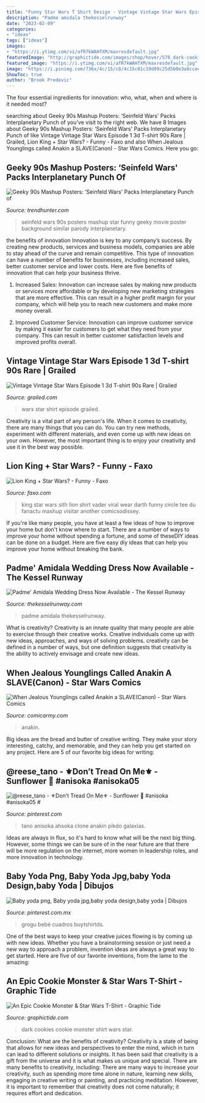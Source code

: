 ```yaml
---
title: "Funny Star Wars T Shirt Design - Vintage Vintage Star Wars Episode 1 3d T-shirt 90s Rare"
description: "Padme amidala thekesselrunway"
date: "2023-02-09"
categories:
- "ideas"
tags: ["ideas"]
images:
- "https://i.ytimg.com/vi/afR7kWAHfXM/maxresdefault.jpg"
featuredImage: "http://graphictide.com/images/shop/hover/578_dark-cookies.png"
featured_image: "https://i.ytimg.com/vi/afR7kWAHfXM/maxresdefault.jpg"
image: "https://i.pinimg.com/736x/4c/15/c8/4c15c81c19d09c25d5b0e3a8ccee0e40.jpg"
ShowToc: true
author: "Brook Predovic"
---
```



The four essential ingredients for innovation: who, what, when and where is it needed most?
 

	

		
searching about Geeky 90s Mashup Posters: ‘Seinfeld Wars&#039; Packs Interplanetary Punch of you've visit to the right web. We have 8 Images about Geeky 90s Mashup Posters: ‘Seinfeld Wars&#039; Packs Interplanetary Punch of like Vintage Vintage Star Wars Episode 1 3d T-shirt 90s Rare | Grailed, Lion King + Star Wars? - Funny - Faxo and also When Jealous Younglings called Anakin a SLAVE(Canon) - Star Wars Comics. Here you go:
		
    
## Geeky 90s Mashup Posters: ‘Seinfeld Wars&#039; Packs Interplanetary Punch Of

<img loading=lazy src="http://cdn.trendhunterstatic.com/thumbs/seinfeld-wars.jpeg" onerror="this.onerror=null;this.src='https://tse2.mm.bing.net/th?id=OIP.x7o3fCfEQOx16GI4rE5fiQHaLJ&amp;pid=15.1';" alt="Geeky 90s Mashup Posters: ‘Seinfeld Wars&#039; Packs Interplanetary Punch of">

_Source: trendhunter.com_

>seinfeld wars 90s posters mashup star funny geeky movie poster background similar parody interplanetary. 

	

the benefits of innovation
Innovation is key to any company’s success. By creating new products, services and business models, companies are able to stay ahead of the curve and remain competitive. This type of innovation can have a number of benefits for businesses, including increased sales, better customer service and lower costs. Here are five benefits of innovation that can help your business thrive.
1. Increased Sales: Innovation can increase sales by making new products or services more affordable or by developing new marketing strategies that are more effective. This can result in a higher profit margin for your company, which will help you to reach new customers and make more money overall.

2. Improved Customer Service: Innovation can improve customer service by making it easier for customers to get what they need from your company. This can result in better customer satisfaction levels and improved profits overall.


    
## Vintage Vintage Star Wars Episode 1 3d T-shirt 90s Rare | Grailed

<img loading=lazy src="https://process.fs.grailed.com/AJdAgnqCST4iPtnUxiGtTz/cache=expiry:max/rotate=deg:exif/resize=width:1200,fit:crop/output=quality:70/compress/dvXrNLZTnRmhqBd5ibIA" onerror="this.onerror=null;this.src='https://tse4.mm.bing.net/th?id=OIP.2ZwM53dOvOZ8Z-h2KvPoaQHaIp&amp;pid=15.1';" alt="Vintage Vintage Star Wars Episode 1 3d T-shirt 90s Rare | Grailed">

_Source: grailed.com_

>wars star shirt episode grailed. 

	

Creativity is a vital part of any person's life. When it comes to creativity, there are many things that you can do. You can try new methods, experiment with different materials, and even come up with new ideas on your own. However, the most important thing is to enjoy your creativity and use it in the best way possible.

    
## Lion King + Star Wars? - Funny - Faxo

<img loading=lazy src="https://d28mt5n9lkji5m.cloudfront.net/i/W1vSE4wBpw.jpg" onerror="this.onerror=null;this.src='https://tse3.mm.bing.net/th?id=OIP.VajkkykPWAasAAAUwQesVwHaHa&amp;pid=15.1';" alt="Lion King + Star Wars? - Funny - Faxo">

_Source: faxo.com_

>king star wars sith lion shirt vader viral wear darth funny circle tee du fanactu mashup visitar another comicsodissey. 

	

If you're like many people, you have at least a few ideas of how to improve your home but don't know where to start. There are a number of ways to improve your home without spending a fortune, and some of theseDIY ideas can be done on a budget. Here are five easy diy ideas that can help you improve your home without breaking the bank.

    
## Padme&#039; Amidala Wedding Dress Now Available - The Kessel Runway

<img loading=lazy src="https://www.thekesselrunway.com/wp-content/uploads/2018/09/PadmeDress4.jpg" onerror="this.onerror=null;this.src='https://tse2.mm.bing.net/th?id=OIP.Rll21PizLPihQOvNDtgoEAHaLH&amp;pid=15.1';" alt="Padme&#039; Amidala Wedding Dress Now Available - The Kessel Runway">

_Source: thekesselrunway.com_

>padme amidala thekesselrunway. 

	

What is creativity?
Creativity is an innate quality that many people are able to exercise through their creative works. Creative individuals come up with new ideas, approaches, and ways of solving problems. creativity can be defined in a number of ways, but one definition suggests that creativity is the ability to actively envisage and create new ideas.

    
## When Jealous Younglings Called Anakin A SLAVE(Canon) - Star Wars Comics

<img loading=lazy src="https://i.ytimg.com/vi/afR7kWAHfXM/maxresdefault.jpg" onerror="this.onerror=null;this.src='https://tse4.mm.bing.net/th?id=OIP.Byt_nIjoI1vy4uzevtPwwgHaEK&amp;pid=15.1';" alt="When Jealous Younglings called Anakin a SLAVE(Canon) - Star Wars Comics">

_Source: comicarmy.com_

>anakin. 

	

Big ideas are the bread and butter of creative writing. They make your story interesting, catchy, and memorable, and they can help you get started on any project. Here are 5 of our favorite big ideas for writing:

    
## @reese_tano - ⚜️Don’t Tread On Me⚜️ - Sunflower 🌻 #anisoka #anisoka05 #

<img loading=lazy src="https://i.pinimg.com/736x/b7/0b/cd/b70bcde3c29ab39bcf70c7dfd81e2e51.jpg" onerror="this.onerror=null;this.src='https://tse3.mm.bing.net/th?id=OIP.djYeuaq-86D0AdLTSKMObQHaHa&amp;pid=15.1';" alt="@reese_tano - ⚜️Don’t Tread On Me⚜️ - Sunflower 🌻 #anisoka #anisoka05 #">

_Source: pinterest.com_

>tano anisoka ahsoka clone anakin pikdo galaxias. 

	

Ideas are always in flux, so it's hard to know what will be the next big thing. However, some things we can be sure of in the near future are that there will be more regulation on the internet, more women in leadership roles, and more innovation in technology.

    
## Baby Yoda Png, Baby Yoda Jpg,baby Yoda Design,baby Yoda | Dibujos

<img loading=lazy src="https://i.pinimg.com/736x/4c/15/c8/4c15c81c19d09c25d5b0e3a8ccee0e40.jpg" onerror="this.onerror=null;this.src='https://tse2.mm.bing.net/th?id=OIP.QPccFu9p7fNCoC71XttM-QHaHa&amp;pid=15.1';" alt="Baby yoda png, Baby yoda jpg,baby yoda design,baby yoda | Dibujos">

_Source: pinterest.com.mx_

>grogu bebé cuadros buytshirtds. 

	

One of the best ways to keep your creative juices flowing is by coming up with new ideas. Whether you have a brainstorming session or just need a new way to approach a problem, invention ideas are always a great way to get started. Here are five of our favorite inventions, from the lame to the amazing: 

    
## An Epic Cookie Monster &amp; Star Wars T-Shirt - Graphic Tide

<img loading=lazy src="http://graphictide.com/images/shop/hover/578_dark-cookies.png" onerror="this.onerror=null;this.src='https://tse2.mm.bing.net/th?id=OIP.4rle4S7Oz_Cs_ugyrwnNDQHaFx&amp;pid=15.1';" alt="An Epic Cookie Monster &amp; Star Wars T-Shirt - Graphic Tide">

_Source: graphictide.com_

>dark cookies cookie monster shirt wars star. 

	

Conclusion: What are the benefits of creativity?
Creativity is a state of being that allows for new ideas and perspectives to enter the mind, which in turn can lead to different solutions or insights. It has been said that creativity is a gift from the universe and it is what makes us unique and special. There are many benefits to creativity, including: 
There are many ways to increase your creativity, such as spending more time alone in nature, learning new skills, engaging in creative writing or painting, and practicing meditation. However, it is important to remember that creativity does not come naturally; it requires effort and dedication.

